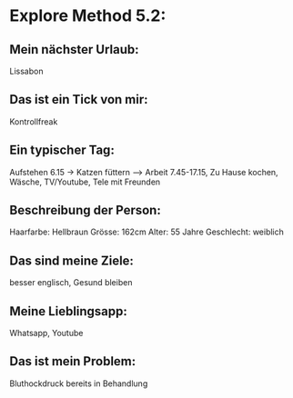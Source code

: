 # Explore Method 5.2:
## Mein nächster Urlaub:  
Lissabon
## Das ist ein Tick von mir:  
Kontrollfreak
## Ein typischer Tag:         
Aufstehen 6.15 -> Katzen füttern --> Arbeit 7.45-17.15, Zu Hause kochen, Wäsche, TV/Youtube, Tele mit Freunden
## Beschreibung der Person:   
  Haarfarbe:  Hellbraun
  Grösse:     162cm
  Alter:      55 Jahre
  Geschlecht: weiblich
## Das sind meine Ziele:     
besser englisch, Gesund bleiben
## Meine Lieblingsapp:      
Whatsapp, Youtube
## Das ist mein Problem:     
Bluthockdruck bereits in Behandlung

